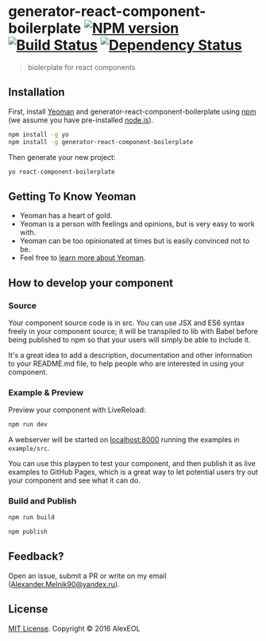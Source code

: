 # generator-react-component-boilerplate [![NPM version][npm-image]][npm-url] [![Build Status][travis-image]][travis-url] [![Dependency Status][daviddm-image]][daviddm-url]
> biolerplate for react components

## Installation

First, install [Yeoman](http://yeoman.io) and generator-react-component-boilerplate using [npm](https://www.npmjs.com/) (we assume you have pre-installed [node.js](https://nodejs.org/)).

```bash
npm install -g yo
npm install -g generator-react-component-boilerplate
```

Then generate your new project:

```bash
yo react-component-boilerplate
```

## Getting To Know Yeoman

 * Yeoman has a heart of gold.
 * Yeoman is a person with feelings and opinions, but is very easy to work with.
 * Yeoman can be too opinionated at times but is easily convinced not to be.
 * Feel free to [learn more about Yeoman](http://yeoman.io/).
 
## How to develop your component

### Source

Your component source code is in src. You can use JSX and ES6 syntax freely in your component source; it will be transpiled to lib with Babel before being published to npm so that your users will simply be able to include it.

It's a great idea to add a description, documentation and other information to your README.md file, to help people who are interested in using your component.

### Example & Preview

Preview your component with LiveReload:

```bash
npm run dev
```

A webserver will be started on [localhost:8000](http://localhost:8000) running the examples in `example/src`.

You can use this playpen to test your component, and then publish it as live examples to GitHub Pages, which is a great way to let potential users try out your component and see what it can do.

### Build and Publish

```bash
npm run build
```

```bash
npm publish
```

## Feedback?

Open an issue, submit a PR or write on my email (Alexander.Melnik90@yandex.ru).

## License

 [MIT License](http://en.wikipedia.org/wiki/MIT_License). Copyright © 2016 AlexEOL


[npm-image]: https://badge.fury.io/js/generator-react-component-boilerplate.svg
[npm-url]: https://npmjs.org/package/generator-react-component-boilerplate
[travis-image]: https://travis-ci.org/AlexEOL/generator-react-component-boilerplate.svg?branch=master
[travis-url]: https://travis-ci.org/AlexEOL/generator-react-component-boilerplate
[daviddm-image]: https://david-dm.org/AlexEOL/generator-react-component-boilerplate.svg?theme=shields.io
[daviddm-url]: https://david-dm.org/AlexEOL/generator-react-component-boilerplate
